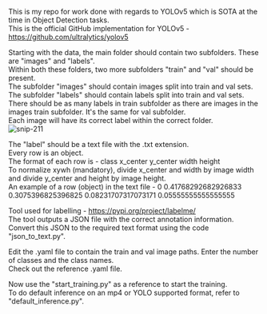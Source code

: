 This is my repo for work done with regards to YOLOv5 which is SOTA at the time in Object Detection tasks. <br>
This is the official GitHub implementation for YOLOv5 - https://github.com/ultralytics/yolov5 <br>

Starting with the data, the main folder should contain two subfolders. These are "images" and "labels". <br>
Within both these folders, two more subfolders "train" and "val" should be present. <br>
The subfolder "images" should contain images split into train and val sets. <br> 
The subfolder "labels" should contain labels split into train and val sets. There should be as many labels in train subfolder as there are images in the images train subfolder. It's the same for val subfolder. <br>
Each image will have its correct label within the correct folder. <br>
![snip-211](https://user-images.githubusercontent.com/57378191/185542960-a126e6b8-b845-4146-8efc-b9aadbd4a075.PNG)


The "label" should be a text file with the .txt extension. <br>
Every row is an object. <br>
The format of each row is - class x_center y_center width height <br>
To normalize xywh (mandatory), divide x_center and width by image width and divide y_center and height by image height. <br>
An example of a row (object) in the text file - 0 0.41768292682926833 0.3075396825396825 0.08231707317073171 0.05555555555555555 <br>

Tool used for labelling - https://pypi.org/project/labelme/ <br>
The tool outputs a JSON file with the correct annotation information. Convert this JSON to the required text format using the code "json_to_text.py". <br>

Edit the .yaml file to contain the train and val image paths. Enter the number of classes and the class names. <br>
Check out the reference .yaml file. <br>

Now use the "start_training.py" as a reference to start the training. <br>
To do default inference on an mp4 or YOLO supported format, refer to "default_inference.py". <br>


